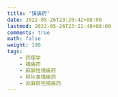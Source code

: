 ```yaml
---
title: "镇痛药"
date: 2022-05-26T23:20:42+08:00
lastmod: 2022-05-26T23:21:48+08:00
comments: true
math: false
weight: 190
tags:
    - 药理学
    - 镇痛药
    - 麻醉性镇痛药
    - 阿片类镇痛药
    - 非麻醉性镇痛药
---
```


